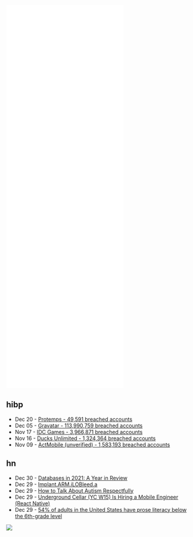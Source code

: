 ![Metrics](https://raw.githubusercontent.com/phixion/phixion/master/metrics.svg)

## hibp

<!--
for https://github.com/phixion/phixion/blob/main/.github/workflows/feeds.yml
-->
<!--START_SECTION:haveibeenpwnd-->
- Dec 20 - [Protemps - 49,591 breached accounts](https://haveibeenpwned.com/PwnedWebsites#Protemps)
- Dec 05 - [Gravatar - 113,990,759 breached accounts](https://haveibeenpwned.com/PwnedWebsites#Gravatar)
- Nov 17 - [IDC Games - 3,966,871 breached accounts](https://haveibeenpwned.com/PwnedWebsites#IDCGames)
- Nov 16 - [Ducks Unlimited - 1,324,364 breached accounts](https://haveibeenpwned.com/PwnedWebsites#DucksUnlimited)
- Nov 09 - [ActMobile (unverified) - 1,583,193 breached accounts](https://haveibeenpwned.com/PwnedWebsites#ActMobile)
<!--END_SECTION:haveibeenpwnd-->

## hn

<!--
for https://github.com/phixion/phixion/blob/main/.github/workflows/feeds.yml
-->
<!--START_SECTION:hn-->
- Dec 30 - [Databases in 2021: A Year in Review](https://ottertune.com/blog/2021-databases-retrospective/)
- Dec 29 - [Implant.ARM.iLOBleed.a](https://threats.amnpardaz.com/en/2021/12/28/implant-arm-ilobleed-a/)
- Dec 29 - [How to Talk About Autism Respectfully](https://coda.io/@mykola-bilokonsky/public-neurodiversity-support-center/how-to-talk-about-autism-respectfully-84)
- Dec 29 - [Underground Cellar (YC W15) Is Hiring a Mobile Engineer (React Native)](https://jobs.lever.co/undergroundcellar/562bd3f4-2b93-44d2-ac57-764cf5a614c5)
- Dec 29 - [54% of adults in the United States have prose literacy below the 6th-grade level](https://en.wikipedia.org/wiki/Literacy_in_the_United_States)
<!--END_SECTION:hn-->

<!--
for https://yhype.me
-->
![](https://hit.yhype.me/github/profile?user_id=13013670)
